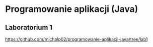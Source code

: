 # Programowanie aplikacji (Java)
## Laboratorium 1
https://github.com/michalp02/programowanie-aplikacji-java/tree/lab1
